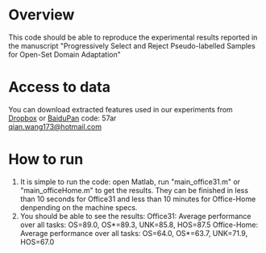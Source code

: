 # Overview
This code should be able to reproduce the experimental results reported in the manuscript "Progressively Select and Reject Pseudo-labelled Samples for Open-Set Domain Adaptation"
# Access to data
You can download extracted features used in our experiments from [Dropbox](https://www.dropbox.com/sh/293h2sij1oirn3y/AAD_J8ZReGHglzw84RSs6sb8a?dl=0) or [BaiduPan](https://pan.baidu.com/s/1tLfPuOj8745bme4omzAcNg) code: 57ar\
qian.wang173@hotmail.com
# How to run
1. It is simple to run the code: open Matlab, run "main_office31.m" or "main_officeHome.m" to get the results. They can be finished in less than 10 seconds for Office31 and less than 10 minutes for Office-Home denpending on the machine specs.
2. You should be able to see the results:
Office31:
Average performance over all tasks: OS=89.0, OS*=89.3, UNK=85.8, HOS=87.5
Office-Home:
Average performance over all tasks: OS=64.0, OS*=63.7, UNK=71.9, HOS=67.0
